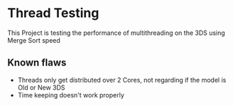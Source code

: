 # Thread Testing
This Project is testing the performance of multithreading on the 3DS using Merge Sort speed

## Known flaws
- Threads only get distributed over 2 Cores, not regarding if the model is Old or New 3DS
- Time keeping doesn't work properly